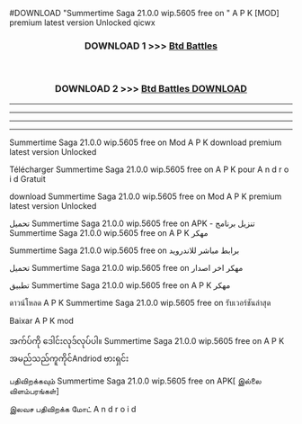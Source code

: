 #DOWNLOAD "Summertime Saga 21.0.0 wip.5605 free on   " A P K [MOD] premium latest version Unlocked qicwx 



<div align="center">

<h3>DOWNLOAD 1 >>> <a href="https://getmod1.web.app/?judule=Btd Battles">Btd Battles</a></h3><br>

<h3>DOWNLOAD 2 >>> <a href="https://getmod1.web.app/?judule=Btd Battles">Btd Battles DOWNLOAD</a></h3>

</div>


----------------------------------------------------------

----------------------------------------------------------

----------------------------------------------------------

----------------------------------------------------------


Summertime Saga 21.0.0 wip.5605 free on    Mod A P K download premium latest version Unlocked

Télécharger  Summertime Saga 21.0.0 wip.5605 free on    A P K pour A n d r o i d Gratuit

download Summertime Saga 21.0.0 wip.5605 free on    Mod A P K premium latest version Unlocked

تحميل Summertime Saga 21.0.0 wip.5605 free on    APK - تنزيل برنامج Summertime Saga 21.0.0 wip.5605 free on    A P K مهكر

Summertime Saga 21.0.0 wip.5605 free on    برابط مباشر للاندرويد

تحميل Summertime Saga 21.0.0 wip.5605 free on    مهكر اخر اصدار

تطبيق Summertime Saga 21.0.0 wip.5605 free on    A P K مهكر

ดาวน์โหลด A P K Summertime Saga 21.0.0 wip.5605 free on    รับเวอร์ชันล่าสุด

Baixar A P K mod

အက်ပ်ကို ဒေါင်းလုဒ်လုပ်ပါ။ Summertime Saga 21.0.0 wip.5605 free on    A P K အမည်သည်ကူကိုင်Andriod ဗားရှင်း

பதிவிறக்கவும் Summertime Saga 21.0.0 wip.5605 free on    APK[ இல்லை விளம்பரங்கள்] 
 
இலவச பதிவிறக்க மோட் A n d r o i d



